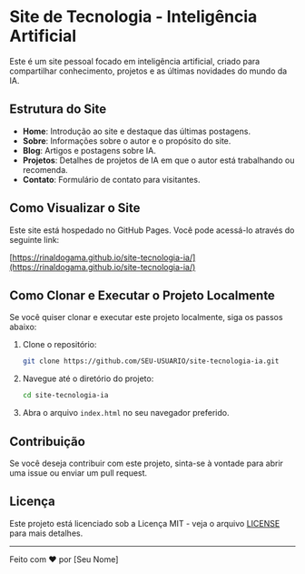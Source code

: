 # Site de Tecnologia - Inteligência Artificial

Este é um site pessoal focado em inteligência artificial, criado para compartilhar conhecimento, projetos e as últimas novidades do mundo da IA.

## Estrutura do Site

- **Home**: Introdução ao site e destaque das últimas postagens.
- **Sobre**: Informações sobre o autor e o propósito do site.
- **Blog**: Artigos e postagens sobre IA.
- **Projetos**: Detalhes de projetos de IA em que o autor está trabalhando ou recomenda.
- **Contato**: Formulário de contato para visitantes.

## Como Visualizar o Site

Este site está hospedado no GitHub Pages. Você pode acessá-lo através do seguinte link:

[https://rinaldogama.github.io/site-tecnologia-ia/](https://rinaldogama.github.io/site-tecnologia-ia/)

## Como Clonar e Executar o Projeto Localmente

Se você quiser clonar e executar este projeto localmente, siga os passos abaixo:

1. Clone o repositório:
    ```bash
    git clone https://github.com/SEU-USUARIO/site-tecnologia-ia.git
    ```

2. Navegue até o diretório do projeto:
    ```bash
    cd site-tecnologia-ia
    ```

3. Abra o arquivo `index.html` no seu navegador preferido.

## Contribuição

Se você deseja contribuir com este projeto, sinta-se à vontade para abrir uma issue ou enviar um pull request.

## Licença

Este projeto está licenciado sob a Licença MIT - veja o arquivo [LICENSE](LICENSE) para mais detalhes.

---

Feito com ❤️ por [Seu Nome]
